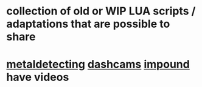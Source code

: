 # collection of old or WIP LUA scripts / adaptations that are possible to share

# [metaldetecting](https://github.com/penathon/various-resources/tree/main/metaldetecting) [dashcams](https://github.com/penathon/various-resources/tree/main/dashcams) [impound](https://github.com/penathon/various-resources/tree/main/impounds) have videos

